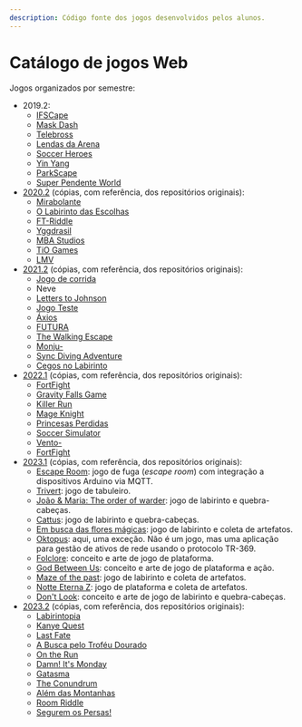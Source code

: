```yaml
---
description: Código fonte dos jogos desenvolvidos pelos alunos.
---
```


# Catálogo de jogos Web

Jogos organizados por semestre:

* 2019.2:
  * [IFSCape](https://github.com/ifscape/ifscape)
  * [Mask Dash](https://github.com/Joltaire/mask-dash/tree/mask-dash)
  * [Telebross](https://github.com/telebross/Game)
  * [Lendas da Arena](https://github.com/Balkirprpl/Lendas-da-Arena)
  * [Soccer Heroes](https://github.com/Matheuschn/Soccer-Heroes)
  * [Yin Yang](https://github.com/piyinyang/yinyang)
  * [ParkScape](https://github.com/luisricardopires/phaser3)
  * [Super Pendente World](https://github.com/superpendenteworld/pendente)
* [2020.2](https://github.com/boidacarapreta/arc20202#equipes) (cópias, com referência, dos repositórios originais):
  * [Mirabolante](https://github.com/boidacarapreta/arc20202-mirabolante-jogo-web)
  * [O Labirinto das Escolhas](https://github.com/boidacarapreta/arc20202-FBJ-TCD-O-LABIRINTO-DAS-ESCOLHAS)
  * [FT-Riddle](https://github.com/boidacarapreta/arc20202-FT-riddle-jogo-web)
  * [Yggdrasil](https://github.com/boidacarapreta/arc20202-Nidhoogr-Yggdrasil)
  * [MBA Studios](https://github.com/boidacarapreta/arc20202-mba-studios-mba-studios)
  * [TiO Games](https://github.com/boidacarapreta/arc20202-TiO-Games-jogo\_web)
  * [LMV](https://github.com/boidacarapreta/arc20202-LMV-Jogos-Jogo)
* [2021.2](https://github.com/boidacarapreta/integrado20212#equipes) (cópias, com referência, dos repositórios originais):
  * [Jogo de corrida](https://github.com/boidacarapreta/integrado20212-anaefrancinox-jogo)
  * Neve
  * [Letters to Johnson](https://github.com/boidacarapreta/integrado20212-beabagames-letters-to-johnson)
  * [Jogo Teste](https://github.com/boidacarapreta/integrado20212-ceciliopvieira-Jogo-)
  * [Áxios](https://github.com/boidacarapreta/integrado20212-brutaerustica-jogo)
  * [FUTURA](https://github.com/boidacarapreta/integrado20212-IFXinc-FUTURA)
  * [The Walking Escape](https://github.com/boidacarapreta/integrado20212-silvmarina-the-walking-escape)
  * [Monju-](https://github.com/boidacarapreta/integrado20212-ramolia-Monju-)
  * [Sync Diving Adventure](https://github.com/boidacarapreta/integrado20212-into-the-thick-of-it-Synk-Diving-Adventure)
  * [Cegos no Labirinto](https://github.com/boidacarapreta/integrado20212-niiquel-jogo)
* [2022.1](https://github.com/boidacarapreta/adcipt20221#equipes) (cópias, com referência, dos repositórios originais):
  * [FortFight](https://github.com/boidacarapreta/adcipt20221-whatsapp22-Jogo-principal)
  * [Gravity Falls Game](https://github.com/boidacarapreta/adcipt20221-ifscgf-Gravity-Falls)
  * [Killer Run](https://github.com/boidacarapreta/adcipt20221-C-K-R-S-Killer-Run)
  * [Mage Knight](https://github.com/boidacarapreta/adcipt20221-El-Gato-Gordo-MageKnight)
  * [Princesas Perdidas](https://github.com/boidacarapreta/adcipt20221-four-landia-Princesas-perdidas)
  * [Soccer Simulator](https://github.com/boidacarapreta/adcipt20221-gabgilds-Soccer-Simulator)
  * [Vento-](https://github.com/boidacarapreta/adcipt20221-E-M-I-L-I-Vento-)
  * [FortFight](https://github.com/boidacarapreta/adcipt20221-whatsapp22-Jogo-principal)
* [2023.1](https://github.com/boidacarapreta/adcipt20231) (cópias, com referência, dos repositórios originais):
  * [Escape Room](https://github.com/boidacarapreta/adcipt20231-DinamicCreative-EscapeRoom): jogo de fuga (_escape room_) com integração a dispositivos Arduino via MQTT.
  * [Trivert](https://github.com/boidacarapreta/adcipt20231-Saga-games-Trivert): jogo de tabuleiro.
  * [João & Maria: The order of warder](https://github.com/boidacarapreta/adcipt20231-ja-on1-Joao-Maria-The-order-of-warder): jogo de labirinto e quebra-cabeças.
  * [Cattus](https://github.com/boidacarapreta/adcipt20231-silentiummm-Cattus): jogo de labirinto e quebra-cabeças.
  * [Em busca das flores mágicas](https://github.com/boidacarapreta/adcipt20231-lotus-gamess-Em-busca-das-flores-magicas): jogo de labirinto e coleta de artefatos.
  * [Oktopus](https://github.com/boidacarapreta/adcipt20231-leandrofars-oktopus): aqui, uma exceção. Não é um jogo, mas uma aplicação para gestão de ativos de rede usando o protocolo TR-369.
  * [Folclore](https://github.com/boidacarapreta/adcipt20231-ifgamessc-Folclore): conceito e arte de jogo de plataforma.
  * [God Between Us](https://github.com/boidacarapreta/adcipt20231-Lorum-Gaming-God-Between-Us): conceito e arte de jogo de plataforma e ação.
  * [Maze of the past](https://github.com/boidacarapreta/adcipt20231-Hope-Games-Maze-of-the-past-): jogo de labirinto e coleta de artefatos.
  * [Notte Eterna Z](https://github.com/boidacarapreta/adcipt20231-BIGUA-GAMES-Notte-Eterna-Z): jogo de plataforma e coleta de artefatos.
  * [Don't Look](https://github.com/boidacarapreta/adcipt20231-Higorass-Don-t-look): conceito e arte de jogo de labirinto e quebra-cabeças.
* [2023.2](https://github.com/boidacarapreta/adcipt20232) (cópias, com referência, dos repositórios originais):
  * [Labirintopia](https://github.com/ederson-torresini/adcipt20232-pijama-13-labirintopia)
  * [Kanye Quest](https://github.com/ederson-torresini/adcipt20232-Manos-association-ManAss-Kanye-Quest)
  * [Last Fate](https://github.com/ederson-torresini/adcipt20232-SyzygyTeam-LastFate)
  * [A Busca pelo Troféu Dourado](https://github.com/ederson-torresini/adcipt20232-Hoff-Games-FutHoff_-_A_Busca_pelo_Trofeu_Dourado)
  * [On the Run](https://github.com/ederson-torresini/adcipt20232-The-New-Hera-On-The-Run)
  * [Damn! It's Monday](https://github.com/ederson-torresini/adcipt20232-Thouer-Engine-damnitsmonday)
  * [Gatasma](https://github.com/ederson-torresini/adcipt20232-ARMBREAKERS-GAMES-Gatasma)
  * [The Conundrum](https://github.com/ederson-torresini/adcipt20232-STB-Games-The-Conundrum)
  * [Além das Montanhas](https://github.com/ederson-torresini/adcipt20232-Projeto-PATO-Alem-das-Montanhas)
  * [Room Riddle](https://github.com/ederson-torresini/adcipt20232-Pixel-Quest-Games-Room-Riddle)
  * [Segurem os Persas!](https://github.com/ederson-torresini/adcipt20232-Hairstyle-Company-SeguremOsPersas)
